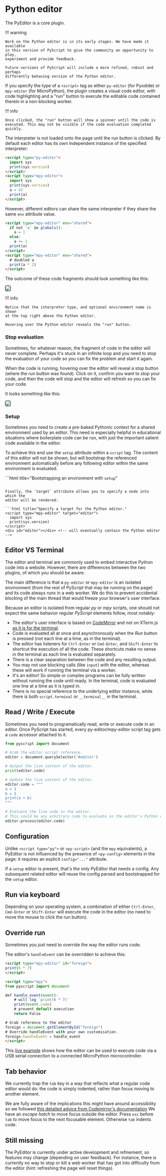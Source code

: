 # Python editor 

The PyEditor is a core plugin.

!!! warning

    Work on the Python editor is in its early stages. We have made it available
    in this version of PyScript to give the community an opportunity to play,
    experiment and provide feedback.

    Future versions of PyScript will include a more refined, robust and perhaps
    differently behaving version of the Python editor.

If you specify the type of a `<script>` tag as either `py-editor` (for Pyodide)
or `mpy-editor` (for MicroPython), the plugin creates a visual code editor,
with code highlighting and a "run" button to execute the editable code
contained therein in a non-blocking worker.

!!! info

    Once clicked, the "run" button will show a spinner until the code is
    executed. This may not be visible if the code evaluation completed quickly.


The interpreter is not loaded onto the page until the run button is clicked. By
default each editor has its own independent instance of the specified
interpreter:

```html title="Two editors, one with Pyodide, the other with MicroPython."
<script type="py-editor">
  import sys
  print(sys.version)
</script>
<script type="mpy-editor">
  import sys
  print(sys.version)
  a = 42
  print(a)
</script>
```

However, different editors can share the same interpreter if they share the
same `env` attribute value.

```html title="Two editors sharing the same MicroPython environment."
<script type="mpy-editor" env="shared">
  if not 'a' in globals():
    a = 1
  else:
    a += 1
  print(a)
</script>
<script type="mpy-editor" env="shared">
  # doubled a
  print(a * 2)
</script>
```

The outcome of these code fragments should look something like this:

<img src="../../assets/images/pyeditor1.gif" style="border: 1px solid black; border-radius: 0.2rem; box-shadow: var(--md-shadow-z1);"/>

!!! info

    Notice that the interpreter type, and optional environment name is shown
    at the top right above the Python editor.

    Hovering over the Python editor reveals the "run" button.

### Stop evaluation

Sometimes, for whatever reason, the fragment of code in the editor will never
complete. Perhaps it's stuck in an infinite loop and you need to stop the
evaluation of your code so you can fix the problem and start it again.

When the code is running, hovering over the editor will reveal a stop button
(where the run button was found). Click on it, confirm you want to stop your
code, and then the code will stop and the editor will refresh so you can fix
your code.

It looks something like this:

<img src="../../assets/images/pyeditor-stop.gif" style="border: 1px solid black; border-radius: 0.2rem; box-shadow: var(--md-shadow-z1);"/>

### Setup

Sometimes you need to create a pre-baked Pythonic context for a shared
environment used by an editor. This need is especially helpful in educational
situations where boilerplate code can be run, with just the important salient
code available in the editor.

To achieve this end use the `setup` attribute within a `script` tag. The
content of this editor will not be shown, but will bootstrap the referenced
environment automatically before any following editor within the same
environment is evaluated.

```html title="Bootstrapping an environment with `setup`"
<script type="mpy-editor" env="test_env" setup>
# This code will not be visible, but will run before the next editor's code is
# evaluated.
a = 1
</script>

<script type="mpy-editor" env="test_env">
# Without the "setup" attribute, this editor is visible. Because it is using
# the same env as the previous "setup" editor, the previous editor's code is
# always evaluated first.
print(a)
</script>
```

Finally, the `target` attribute allows you to specify a node into which the
editor will be rendered:

```html title="Specify a target for the Python editor."
<script type="mpy-editor" target="editor">
  import sys
  print(sys.version)
</script>
<div id="editor"></div> <!-- will eventually contain the Python editor -->
```

## Editor VS Terminal

The editor and terminal are commonly used to embed interactive Python code into
a website. However, there are differences between the two plugins, of which you
should be aware.

The main difference is that a `py-editor` or `mpy-editor` is an isolated
environment (from the rest of PyScript that may be running on the page) and
its code always runs in a web worker. We do this to prevent accidental blocking
of the main thread that would freeze your browser's user interface.

Because an editor is isolated from regular *py* or *mpy* scripts, one should
not expect the same behavior regular *PyScript* elements follow, most notably:

  * The editor's user interface is based on
    [CodeMirror](https://codemirror.net/) and not on XTerm.js
    [as it is for the terminal](../terminal).
  * Code is evaluated all at once and asynchronously when the *Run* button is
    pressed (not each line at a time, as in the terminal).
  * The editor has listeners for `Ctrl-Enter` or `Cmd-Enter`, and
    `Shift-Enter` to shortcut the execution of all the code. These shortcuts
    make no sense in the terminal as each line is evaluated separately.
  * There is a clear separation between the code and any resulting output.
  * You may not use blocking calls (like `input`) with the editor, whereas
    these will work if running the terminal via a worker.
  * It's an editor! So simple or complex programs can be fully written without
    running the code until ready. In the terminal, code is evaluated one line
    at a time as it is typed in.
  * There is no special reference to the underlying editor instance, while
    there is both `script.terminal` or `__terminal__` in the terminal.

## Read / Write / Execute

Sometimes you need to programatically read, write or execute code in an
editor. Once PyScript has started, every py-editor/mpy-editor script tag gets
a `code` accessor attached to it.

```python
from pyscript import document

# Grab the editor script reference.
editor = document.querySelector('#editor')

# Output the live content of the editor.
print(editor.code)

# Update the live content of the editor.
editor.code = """
a = 1
b = 2
print(a + b)
"""

# Evaluate the live code in the editor.
# This could be any arbitrary code to evaluate in the editor's Python context.
editor.process(editor.code)
```

## Configuration

Unlike `<script type="py">` or `<py-script>` (and the `mpy` equivalents), a
PyEditor is not influenced by the presence of `<py-config>` elements in the
page: it requires an explicit `config="..."` attribute.

If a `setup` editor is present, that's the only PyEditor that needs a config.
Any subsequent related editor will reuse the config parsed and bootstrapped for
the `setup` editor.

## Run via keyboard

Depending on your operating system, a combination of either `Ctrl-Enter`,
`Cmd-Enter` or `Shift-Enter` will execute the code in the editor (no need to
move the mouse to click the run button).

## Override run

Sometimes you just need to override the way the editor runs code.

The editor's `handleEvent` can be overridden to achieve this:

```html title="Overriding execution via handleEvent."
<script type="mpy-editor" id="foreign">
print(6 * 7)
</script>

<script type="mpy">
from pyscript import document

def handle_event(event):
    # will log `print(6 * 7)`
    print(event.code)
    # prevent default execution
    return False

# Grab reference to the editor
foreign = document.getElementById("foreign")
# Override handleEvent with your own customisation.
foreign.handleEvent = handle_event
</script>
```

This
[live example](https://agiammarchi.pyscriptapps.com/pyeditor-iot-example/latest/)
shows how the editor can be used to execute code via a USB serial connection to
a connected MicroPython microcontroller.

## Tab behavior

We currently trap the `tab` key in a way that reflects what a regular code
editor would do: the code is simply indented, rather than focus moving to
another element.

We are fully aware of the implications this might have around accessibility so
we followed
[this detailed advice from Codemirror's documentation](https://codemirror.net/examples/tab/)
We have an *escape hatch* to move focus outside the editor. Press `esc` before
`tab` to move focus to the next focusable element. Otherwise `tab` indents
code.


## Still missing

The PyEditor is currently under active development and refinement, so features
may change (depending on user feedback). For instance, there is currently no
way to stop or kill a web worker that has got into difficulty from the editor
(hint: refreshing the page will reset things).
